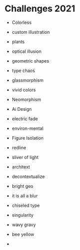 # Challenges 2021

* Colorless

* custom illustration

* plants

* optical illusion

* geometric shapes

* type chaos

* glassmorphism

* vivid colors

* Neomorphism

* Ai Design

* electric fade

* environ-mental

* Figure Isolation

* redline

* sliver of light

* architext

* decontextualize

* bright geo

* it is all a blur

* chiseled type

* singularity

* wavy gravy

* bee yellow

* 
